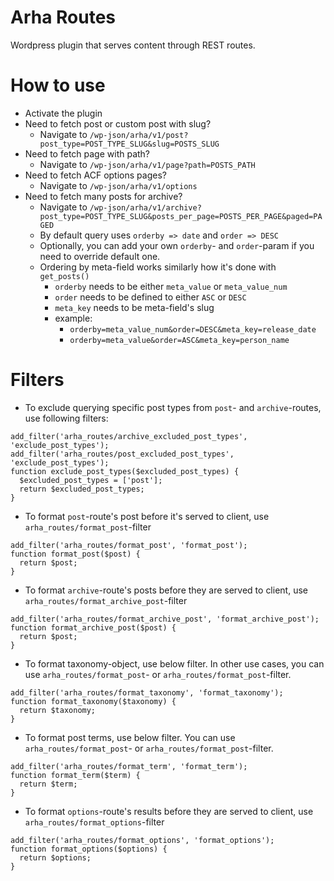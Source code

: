 # Arha Routes

Wordpress plugin that serves content through REST routes.

# How to use

- Activate the plugin
- Need to fetch post or custom post with slug?
  - Navigate to `/wp-json/arha/v1/post?post_type=POST_TYPE_SLUG&slug=POSTS_SLUG`
- Need to fetch page with path?
  - Navigate to `/wp-json/arha/v1/page?path=POSTS_PATH`
- Need to fetch ACF options pages?
  - Navigate to `/wp-json/arha/v1/options`
- Need to fetch many posts for archive?
  - Navigate to
    `/wp-json/arha/v1/archive?post_type=POST_TYPE_SLUG&posts_per_page=POSTS_PER_PAGE&paged=PAGED`
  - By default query uses `orderby => date` and `order => DESC`
  - Optionally, you can add your own `orderby`- and `order`-param if you need
    to override default one.
  - Ordering by meta-field works similarly how it's done with `get_posts()`
    - `orderby` needs to be either `meta_value` or `meta_value_num`
    - `order` needs to be defined to either `ASC` or `DESC`
    - `meta_key` needs to be meta-field's slug
    - example:
      - `orderby=meta_value_num&order=DESC&meta_key=release_date`
      - `orderby=meta_value&order=ASC&meta_key=person_name`

# Filters

- To exclude querying specific post types from `post`- and `archive`-routes, use following
  filters:

```
add_filter('arha_routes/archive_excluded_post_types', 'exclude_post_types');
add_filter('arha_routes/post_excluded_post_types', 'exclude_post_types');
function exclude_post_types($excluded_post_types) {
  $excluded_post_types = ['post'];
  return $excluded_post_types;
}
```

- To format `post`-route's post before it's served to client, use `arha_routes/format_post`-filter

```
add_filter('arha_routes/format_post', 'format_post');
function format_post($post) {
  return $post;
}
```

- To format `archive`-route's posts before they are served to client, use `arha_routes/format_archive_post`-filter

```
add_filter('arha_routes/format_archive_post', 'format_archive_post');
function format_archive_post($post) {
  return $post;
}
```

- To format taxonomy-object, use below filter.
  In other use cases, you can use `arha_routes/format_post`- or `arha_routes/format_post`-filter.

```
add_filter('arha_routes/format_taxonomy', 'format_taxonomy');
function format_taxonomy($taxonomy) {
  return $taxonomy;
}
```

- To format post terms, use below filter.
  You can use `arha_routes/format_post`- or `arha_routes/format_post`-filter.

```
add_filter('arha_routes/format_term', 'format_term');
function format_term($term) {
  return $term;
}
```

- To format `options`-route's results before they are served to client, use `arha_routes/format_options`-filter

```
add_filter('arha_routes/format_options', 'format_options');
function format_options($options) {
  return $options;
}
```
